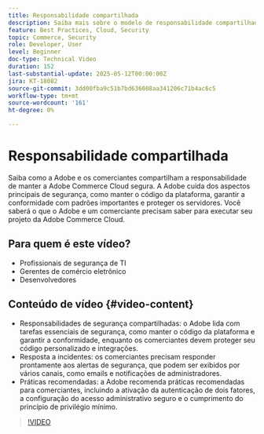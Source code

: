 ```yaml
---
title: Responsabilidade compartilhada
description: Saiba mais sobre o modelo de responsabilidade compartilhada da Adobe Commerce para segurança e operações. Descubra as principais funções da Adobe e dos comerciantes.
feature: Best Practices, Cloud, Security
topic: Commerce, Security
role: Developer, User
level: Beginner
doc-type: Technical Video
duration: 152
last-substantial-update: 2025-05-12T00:00:00Z
jira: KT-18082
source-git-commit: 3dd00fba9c51b7bd636008aa341206c71b4ac6c5
workflow-type: tm+mt
source-wordcount: '161'
ht-degree: 0%

---
```



# Responsabilidade compartilhada

Saiba como a Adobe e os comerciantes compartilham a responsabilidade de manter a Adobe Commerce Cloud segura. A Adobe cuida dos aspectos principais de segurança, como manter o código da plataforma, garantir a conformidade com padrões importantes e proteger os servidores. Você saberá o que o Adobe e um comerciante precisam saber para executar seu projeto da Adobe Commerce Cloud.

## Para quem é este vídeo?

* Profissionais de segurança de TI
* Gerentes de comércio eletrônico
* Desenvolvedores

## Conteúdo de vídeo {#video-content}

* Responsabilidades de segurança compartilhadas: o Adobe lida com tarefas essenciais de segurança, como manter o código da plataforma e garantir a conformidade, enquanto os comerciantes devem proteger seu código personalizado e integrações.
* Resposta a incidentes: os comerciantes precisam responder prontamente aos alertas de segurança, que podem ser exibidos por vários canais, como emails e notificações de administradores.
* Práticas recomendadas: a Adobe recomenda práticas recomendadas para comerciantes, incluindo a ativação da autenticação de dois fatores, a configuração do acesso administrativo seguro e o cumprimento do princípio de privilégio mínimo.

>[!VIDEO](https://video.tv.adobe.com/v/3458392/?learn=on&enablevpops)
